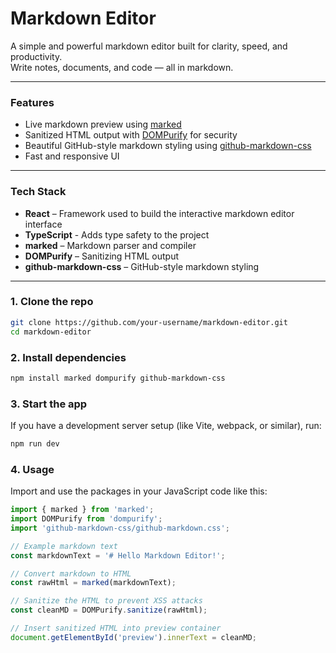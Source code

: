 # Markdown Editor

A simple and powerful markdown editor built for clarity, speed, and productivity.  
Write notes, documents, and code — all in markdown.

---

### Features

- Live markdown preview using [marked](https://github.com/markedjs/marked)  
- Sanitized HTML output with [DOMPurify](https://github.com/cure53/DOMPurify) for security  
- Beautiful GitHub-style markdown styling using [github-markdown-css](https://github.com/sindresorhus/github-markdown-css)  
- Fast and responsive UI  

---

### Tech Stack

- **React** – Framework used to build the interactive markdown editor interface
- **TypeScript** - Adds type safety to the project
- **marked** – Markdown parser and compiler 
- **DOMPurify** – Sanitizing HTML output  
- **github-markdown-css** – GitHub-style markdown styling  

---

### 1. Clone the repo

```bash
git clone https://github.com/your-username/markdown-editor.git
cd markdown-editor
```

### 2. Install dependencies

```bash
npm install marked dompurify github-markdown-css
```

### 3. Start the app

If you have a development server setup (like Vite, webpack, or similar), run:

```bash
npm run dev
```

### 4. Usage

Import and use the packages in your JavaScript code like this:

```js
import { marked } from 'marked';
import DOMPurify from 'dompurify';
import 'github-markdown-css/github-markdown.css';

// Example markdown text
const markdownText = '# Hello Markdown Editor!';

// Convert markdown to HTML
const rawHtml = marked(markdownText);

// Sanitize the HTML to prevent XSS attacks
const cleanMD = DOMPurify.sanitize(rawHtml);

// Insert sanitized HTML into preview container
document.getElementById('preview').innerText = cleanMD;
```



